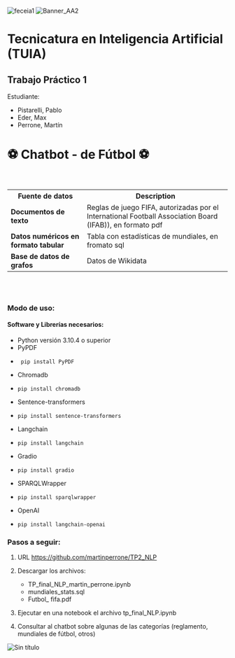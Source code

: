 ![feceia1](https://github.com/martinperrone/TP_aprendizaje_automatico/assets/109038969/1e6bd2ee-df8f-4f79-93fd-6d11caba36da)
![Banner_AA2](https://github.com/martinperrone/AA2_tp1/assets/109038969/10b37f6f-dea3-416a-b707-db77644b5186)

# Tecnicatura en Inteligencia Artificial (TUIA)

## Trabajo Práctico 1

Estudiante:
* Pistarelli, Pablo
* Eder, Max
* Perrone, Martín



<h1>⚽ Chatbot - de Fútbol ⚽ </h1><br>


<table>
  <tr>
    <th>Fuente de datos</th>
    <th>Description</th>
  </tr>
  <tr>
    <td><b>Documentos de texto</b></td>
    <td>Reglas de juego FIFA, autorizadas por el International Football Association Board (IFAB)), en formato pdf </td>
  </tr>
  <tr>
    <td><b>Datos numéricos en formato tabular</b></td>
    <td>Tabla con estadísticas de mundiales, en fromato sql</td>
  </tr>
  <tr>
    <td><b>Base de datos de grafos</b></td>
    <td>Datos de Wikidata</td>
  </tr>
  </tr>
</table>
<br><br>

### Modo de uso:
#### Software y Librerías necesarios:
  - Python versión 3.10.4 o superior
  - PyPDF
  -      pip install PyPDF
  - Chromadb
  -     pip install chromadb
  - Sentence-transformers
  -     pip install sentence-transformers
  - Langchain
  -     pip install langchain
  - Gradio
  -     pip install gradio
  - SPARQLWrapper
  -     pip install sparqlwrapper
  - OpenAI
  -     pip install langchain-openai
  
### Pasos a seguir:

1. URL https://github.com/martinperrone/TP2_NLP

2. Descargar los archivos:
   - TP_final_NLP_martin_perrone.ipynb
   - mundiales_stats.sql
   - Futbol_ fifa.pdf

3. Ejecutar en una notebook el archivo tp_final_NLP.ipynb

4. Consultar al chatbot sobre algunas de las categorías (reglamento, mundiales de fútbol, otros)


![Sin título](https://github.com/martinperrone/TP2_NLP/assets/109038969/e4498e3c-b2f4-44c4-9ff6-0100014df13d)
